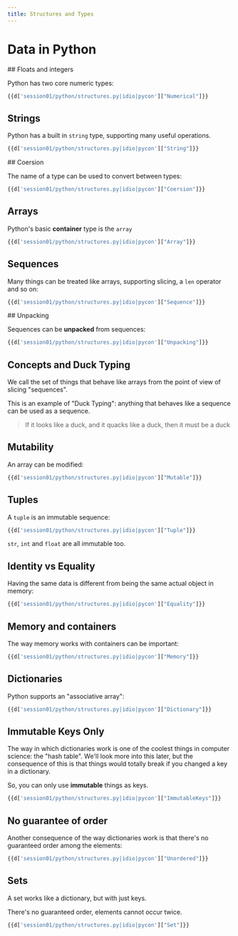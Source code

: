 ```yaml
---
title: Structures and Types
---
```


# Data in Python

## Floats and integers

Python has two core numeric types:

``` python
{{d['session01/python/structures.py|idio|pycon']["Numerical"]}}
```

## Strings

Python has a built in `string` type, supporting many
useful operations.

``` python
{{d['session01/python/structures.py|idio|pycon']["String"]}}
```

## Coersion

The name of a type can be used to convert between types:

``` python
{{d['session01/python/structures.py|idio|pycon']["Coersion"]}}
```

## Arrays

Python's basic **container** type is the `array`

``` python
{{d['session01/python/structures.py|idio|pycon']["Array"]}}
```

## Sequences

Many things can be treated like arrays, supporting slicing,
a `len` operator and so on:

``` python
{{d['session01/python/structures.py|idio|pycon']["Sequence"]}}
```

## Unpacking

Sequences can be **unpacked** from sequences:

``` python
{{d['session01/python/structures.py|idio|pycon']["Unpacking"]}}
```

## Concepts and Duck Typing

We call the set of things that behave like arrays from the point of
view of slicing "sequences". 

This is an example of "Duck Typing": anything that behaves like a
sequence can be used as a sequence.

> If it looks like a duck, and it quacks like a duck, then
> it must be a duck

## Mutability

An array can be modified:

``` python
{{d['session01/python/structures.py|idio|pycon']["Mutable"]}}
```

## Tuples

A `tuple` is an immutable sequence:

``` python
{{d['session01/python/structures.py|idio|pycon']["Tuple"]}}
```

`str`, `int` and `float` are all immutable too.

## Identity vs Equality

Having the same data is different from being the same actual object
in memory:

``` python
{{d['session01/python/structures.py|idio|pycon']["Equality"]}}
```

## Memory and containers

The way memory works with containers can be important:

``` python
{{d['session01/python/structures.py|idio|pycon']["Memory"]}}
```

## Dictionaries

Python supports an "associative array":

``` python
{{d['session01/python/structures.py|idio|pycon']["Dictionary"]}}
```

## Immutable Keys Only

The way in which dictionaries work is one of the coolest things in computer science:
the "hash table". We'll look more into this later, but the consequence of this is
that things would totally break if you changed a key in a dictionary.

So, you can only use **immutable** things as keys.

``` python
{{d['session01/python/structures.py|idio|pycon']["ImmutableKeys"]}}
```

## No guarantee of order

Another consequence of the way dictionaries work is that there's no guaranteed order among the
elements:

``` python
{{d['session01/python/structures.py|idio|pycon']["Unordered"]}}
```

## Sets

A set works like a dictionary, but with just keys.

There's no guaranteed order, elements cannot occur twice.

``` python
{{d['session01/python/structures.py|idio|pycon']["Set"]}}
```
